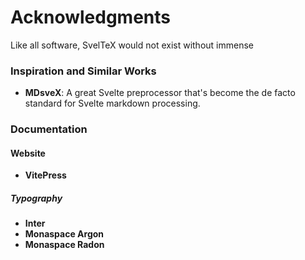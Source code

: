 
# Acknowledgments

Like all software, SvelTeX would not exist without immense


### Inspiration and Similar Works

-   **MDsveX**: A great Svelte preprocessor that's become the de facto standard
    for Svelte markdown processing.







### Documentation

#### Website

-   **VitePress**

##### Typography

-   **Inter**
-   **Monaspace Argon**
-   **Monaspace Radon**
